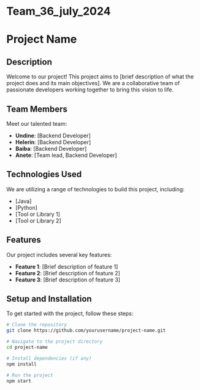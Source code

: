 # Team_36_july_2024

# Project Name

## Description
Welcome to our project! This project aims to [brief description of what the project does and its main objectives]. We are a collaborative team of passionate developers working together to bring this vision to life.

## Team Members
Meet our talented team:
- **Undine**: [Backend Developer]
- **Helerin**: [Backend Developer]
- **Baiba**: [Backend Developer]
- **Anete**: [Team lead, Backend Developer]

## Technologies Used
We are utilizing a range of technologies to build this project, including:
- [Java]
- [Python]
- [Tool or Library 1]
- [Tool or Library 2]

## Features
Our project includes several key features:
- **Feature 1**: [Brief description of feature 1]
- **Feature 2**: [Brief description of feature 2]
- **Feature 3**: [Brief description of feature 3]

## Setup and Installation
To get started with the project, follow these steps:

```bash
# Clone the repository
git clone https://github.com/yourusername/project-name.git

# Navigate to the project directory
cd project-name

# Install dependencies (if any)
npm install

# Run the project
npm start

